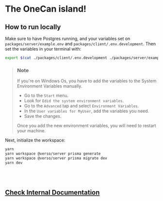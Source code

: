 # The OneCan island!

## How to run locally

Make sure to have Postgres running, and your variables
set on `packages/server/example.env` and `packages/client/.env.development`. Then set the variables in your terminal with:
```bash
export $(cat ./packages/client/.env.development ./packages/server/example.env | xargs)
```
> ### Note
> If you're on Windows Os, you have to add the variables to the System Environment Variables manually.
> - Go to the `Start` menu.
> - Look  for `Edid the system environment variables`.
> - Go to the `Advanced` tap and select `Environment Variables`.
> - In the `User variables for MyUser`, add the variables you need.
>  - Save the changes.
>
> Once you add the new environment variables, you will need to restart your machine.

Next, initialize the workspace:

```bash
yarn
yarn workspace @verso/server prisma generate
yarn workspace @verso/server prisma migrate dev
yarn dev
```  


<br><br>
## [Check Internal Documentation](/docu/TilesetsAndTilemaps.md)



